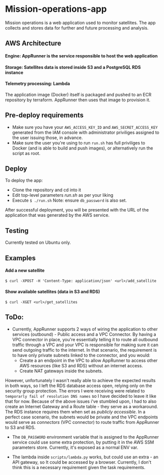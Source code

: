 # Mission-operations-app

Mission operations is a web application used to monitor satellites. The app collects and stores data for further and future processing and analysis.

## AWS Architecture
#### Engine: AppRunner is the service responsible to host the web application
#### Storage: Satellites data is stored inside S3 and a PostgreSQL RDS instance
#### Telemetry processing: Lambda
The application image (Docker) itself is packaged and pushed to an ECR repository by terraform. AppRunner then uses that image to provision it.

## Pre-deploy requirements
- Make sure you have your `AWS_ACCESS_KEY_ID` and `AWS_SECRET_ACCESS_KEY` generated from the IAM console with administrator priviliges assigned to the user issuing those, in advance.
- Make sure the user you're using to run `run.sh` has full priviliges to Docker (and is able to build and push images), or alternatively run the script as root.

## Deploy
To deploy the app:
- Clone the repository and cd into it
- Edit top-level parameters *run.sh* as per your liking
- Execute `$ ./run.sh`
Note: ensure `db_password` is also set.

After successful deployment, you will be presented with the URL of the application that was generated by the AWS service.

## Testing
Currently tested on Ubuntu only.

## Examples

#### Add a new satellite
`$ curl -XPOST -H 'Content-Type: application/json' <url>/add_satellite`

#### Show available satellites (data in S3 and RDS)
`$ curl -XGET <url>/get_satellites`

## ToDo:
- Currently, AppRunner supports 2 ways of wiring the application to other services (outbound) - Public access and a VPC Connector. By having a VPC connector in place, you're essentially telling it to route all outbound traffic through a VPC and your VPC is responsible for making sure it can send outgoing traffic to the internet. In that scenario, the requirement is to have only private subnets linked to the connector, and you would:
  - Create a an endpoint in the VPC to allow AppRunner to access other AWS resources (like S3 and RDS) without an internet access.
  - Create NAT gateways inside the subnets.

However, unfortunately I wasn't really able to achieve the expected results in both ways, so I left the RDS database access open, relying only on the security group protection. The errors I were receiving were related to `temporarly fail of resolution DNS names` so I have decided to leave it like that for now. Because of the above issues i've stumbled upon, I had to also create an Internet Gateway and a Route table - they serve as a workaround. The RDS instance requires them when set as *publicly accessible*.
In a perfect case scenario, the subnets would be private and the VPC endpoints would serve as *connectors* (VPC connector) to route traffic from AppRunner to S3 and RDS. 

- The `DB_PASSWORD` environment variable that is assigned to the AppRunner service could use some extra protection, by putting it in the AWS SSM parameters store. Currently, it's exposed as a normal ENV var.

- The lambda inside `scripts/lambda.py` works, but could use an extra - an API gateway, so It could be accessed by a browser. Currently, I don't think this is a necessary requirement given the task requirements.
